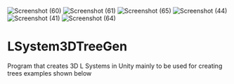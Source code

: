 ![Screenshot (60)](https://user-images.githubusercontent.com/37704804/111038543-84dd3500-83de-11eb-8193-89a0dd2164ac.png)
![Screenshot (61)](https://user-images.githubusercontent.com/37704804/111038547-873f8f00-83de-11eb-81a5-2514664a0cc5.png)
![Screenshot (65)](https://user-images.githubusercontent.com/37704804/111038549-89a1e900-83de-11eb-9d7e-180c2d843894.png)
![Screenshot (44)](https://user-images.githubusercontent.com/37704804/111038555-8d357000-83de-11eb-805f-b13cb2427253.png)
![Screenshot (41)](https://user-images.githubusercontent.com/37704804/111038557-8e669d00-83de-11eb-81cc-4763b5c8086f.png)
![Screenshot (64)](https://user-images.githubusercontent.com/37704804/111038566-94f51480-83de-11eb-9434-3e1c859d978f.png)
# LSystem3DTreeGen
Program that creates 3D L Systems in Unity mainly to be used for creating trees 
examples shown below
